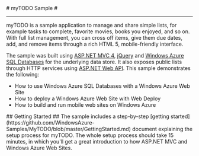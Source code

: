 ﻿<a name="mytodo-sample" />
# myTODO Sample #

---

myTODO is a sample application to manage and share simple lists, for example tasks to complete, favorite movies, books you enjoyed, and so on. With full list management, you can cross off items, give them due dates, add, and remove items through a rich HTML 5, mobile-friendly interface.

The sample was built using [ASP.NET MVC 4](http://www.asp.net/mvc/mvc4), [jQuery](http://jquery.com/) and [Windows Azure SQL Databases](https://www.windowsazure.com/en-us/home/features/data-management/) for the underlying data store. It also exposes public lists through HTTP services using [ASP.NET Web API](http://www.asp.net/web-api).  This sample demonstrates the following:

- How to use Windows Azure SQL Databases with a Windows Azure Web Site
- How to deploy a Windows Azure Web Site with Web Deploy
- How to build and run mobile web sites on Windows Azure

<a name="getting-started" />
## Getting Started ##
The sample includes a step-by-step [getting started](https://github.com/WindowsAzure-Samples/MyTODO/blob/master/GettingStarted.md) document explaining the setup process for myTODO. The whole setup process should take 15 minutes, in which you'll get a great introduction to how ASP.NET MVC and Windows Azure Web Sites. 